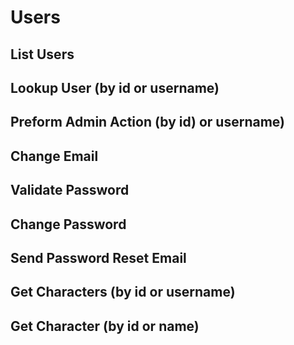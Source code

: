 # Users

## List Users

## Lookup User (by id or username)

## Preform Admin Action (by id) or username)

## Change Email

## Validate Password

## Change Password

## Send Password Reset Email

## Get Characters (by id or username)

## Get Character (by id or name)